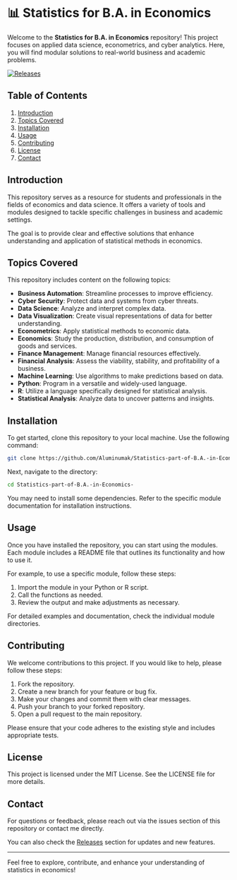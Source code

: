 # 📊 Statistics for B.A. in Economics

Welcome to the **Statistics for B.A. in Economics** repository! This project focuses on applied data science, econometrics, and cyber analytics. Here, you will find modular solutions to real-world business and academic problems. 

[![Releases](https://img.shields.io/github/release/Aluminumak/Statistics-part-of-B.A.-in-Economics-/latest.svg)](https://github.com/Aluminumak/Statistics-part-of-B.A.-in-Economics-/releases)

## Table of Contents

1. [Introduction](#introduction)
2. [Topics Covered](#topics-covered)
3. [Installation](#installation)
4. [Usage](#usage)
5. [Contributing](#contributing)
6. [License](#license)
7. [Contact](#contact)

## Introduction

This repository serves as a resource for students and professionals in the fields of economics and data science. It offers a variety of tools and modules designed to tackle specific challenges in business and academic settings. 

The goal is to provide clear and effective solutions that enhance understanding and application of statistical methods in economics.

## Topics Covered

This repository includes content on the following topics:

- **Business Automation**: Streamline processes to improve efficiency.
- **Cyber Security**: Protect data and systems from cyber threats.
- **Data Science**: Analyze and interpret complex data.
- **Data Visualization**: Create visual representations of data for better understanding.
- **Econometrics**: Apply statistical methods to economic data.
- **Economics**: Study the production, distribution, and consumption of goods and services.
- **Finance Management**: Manage financial resources effectively.
- **Financial Analysis**: Assess the viability, stability, and profitability of a business.
- **Machine Learning**: Use algorithms to make predictions based on data.
- **Python**: Program in a versatile and widely-used language.
- **R**: Utilize a language specifically designed for statistical analysis.
- **Statistical Analysis**: Analyze data to uncover patterns and insights.

## Installation

To get started, clone this repository to your local machine. Use the following command:

```bash
git clone https://github.com/Aluminumak/Statistics-part-of-B.A.-in-Economics-.git
```

Next, navigate to the directory:

```bash
cd Statistics-part-of-B.A.-in-Economics-
```

You may need to install some dependencies. Refer to the specific module documentation for installation instructions.

## Usage

Once you have installed the repository, you can start using the modules. Each module includes a README file that outlines its functionality and how to use it. 

For example, to use a specific module, follow these steps:

1. Import the module in your Python or R script.
2. Call the functions as needed.
3. Review the output and make adjustments as necessary.

For detailed examples and documentation, check the individual module directories.

## Contributing

We welcome contributions to this project. If you would like to help, please follow these steps:

1. Fork the repository.
2. Create a new branch for your feature or bug fix.
3. Make your changes and commit them with clear messages.
4. Push your branch to your forked repository.
5. Open a pull request to the main repository.

Please ensure that your code adheres to the existing style and includes appropriate tests.

## License

This project is licensed under the MIT License. See the LICENSE file for more details.

## Contact

For questions or feedback, please reach out via the issues section of this repository or contact me directly.

You can also check the [Releases](https://github.com/Aluminumak/Statistics-part-of-B.A.-in-Economics-/releases) section for updates and new features.

---

Feel free to explore, contribute, and enhance your understanding of statistics in economics!